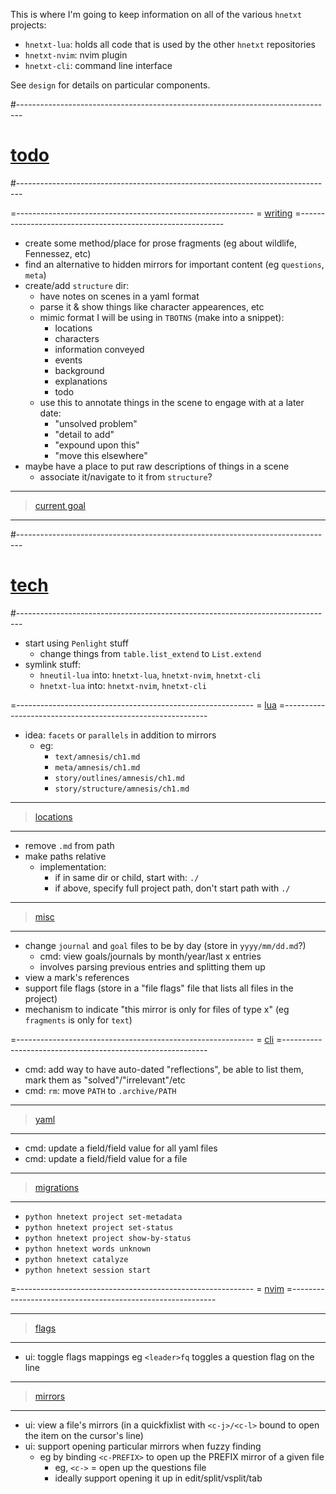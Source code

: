 This is where I'm going to keep information on all of the various `hnetxt` projects:
- `hnetxt-lua`: holds all code that is used by the other `hnetxt` repositories
- `hnetxt-nvim`: nvim plugin
- `hnetxt-cli`: command line interface

See `design` for details on particular components.

#-------------------------------------------------------------------------------
# [todo]()
#-------------------------------------------------------------------------------

=-----------------------------------------------------------
= [writing]()
=-----------------------------------------------------------
- create some method/place for prose fragments (eg about wildlife, Fennessez, etc)
- find an alternative to hidden mirrors for important content (eg `questions`, `meta`)
- create/add `structure` dir:
  - have notes on scenes in a yaml format
  - parse it & show things like character appearences, etc
  - mimic format I will be using in `TBOTNS` (make into a snippet):
    - locations
    - characters
    - information conveyed
    - events
    - background
    - explanations
    - todo
  - use this to annotate things in the scene to engage with at a later date:
    - "unsolved problem"
    - "detail to add"
    - "expound upon this"
    - "move this elsewhere"
- maybe have a place to put raw descriptions of things in a scene
  - associate it/navigate to it from `structure`?

----------------------------------------
> [current goal]()
----------------------------------------

#-------------------------------------------------------------------------------
# [tech]()
#-------------------------------------------------------------------------------
- start using `Penlight` stuff
  - change things from `table.list_extend` to `List.extend`
- symlink stuff:
  - `hneutil-lua` into: `hnetxt-lua`, `hnetxt-nvim`, `hnetxt-cli`
  - `hnetxt-lua` into: `hnetxt-nvim`, `hnetxt-cli`

=-----------------------------------------------------------
= [lua]()
=-----------------------------------------------------------
- idea: `facets` or `parallels` in addition to mirrors
  - eg:
    - `text/amnesis/ch1.md`
    - `meta/amnesis/ch1.md`
    - `story/outlines/amnesis/ch1.md`
    - `story/structure/amnesis/ch1.md`

----------------------------------------
> [locations]()
----------------------------------------
- remove `.md` from path
- make paths relative
  - implementation:
    - if in same dir or child, start with: `./`
    - if above, specify full project path, don't start path with `./`

----------------------------------------
> [misc]()
----------------------------------------
- change `journal` and `goal` files to be by day (store in `yyyy/mm/dd.md`?)
  - cmd: view goals/journals by month/year/last x entries
  - involves parsing previous entries and splitting them up
- view a mark's references
- support file flags (store in a "file flags" file that lists all files in the project)
- mechanism to indicate "this mirror is only for files of type x" (eg `fragments` is only for `text`)

=-----------------------------------------------------------
= [cli]()
=-----------------------------------------------------------
- cmd: add way to have auto-dated "reflections", be able to list them, mark them as "solved"/"irrelevant"/etc
- cmd: `rm`: move `PATH` to `.archive/PATH`

----------------------------------------
> [yaml]()
----------------------------------------
- cmd: update a field/field value for all yaml files
- cmd: update a field/field value for a file

----------------------------------------
> [migrations]()
----------------------------------------
- `python hnetext project set-metadata`
- `python hnetext project set-status`
- `python hnetext project show-by-status`
- `python hnetext words unknown`
- `python hnetext catalyze`
- `python hnetext session start`

=-----------------------------------------------------------
= [nvim]()
=-----------------------------------------------------------

----------------------------------------
> [flags]()
----------------------------------------
- ui: toggle flags mappings eg `<leader>fq` toggles a question flag on the line

----------------------------------------
> [mirrors]()
----------------------------------------
- ui: view a file's mirrors (in a quickfixlist with `<c-j>/<c-l>` bound to open the item on the cursor's line)
- ui: support opening particular mirrors when fuzzy finding
  - eg by binding `<c-PREFIX>` to open up the PREFIX mirror of a given file
    - eg, `<c->` = open up the questions file
    - ideally support opening it up in edit/split/vsplit/tab
